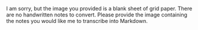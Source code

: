 I am sorry, but the image you provided is a blank sheet of grid paper. There are no handwritten notes to convert. Please provide the image containing the notes you would like me to transcribe into Markdown.